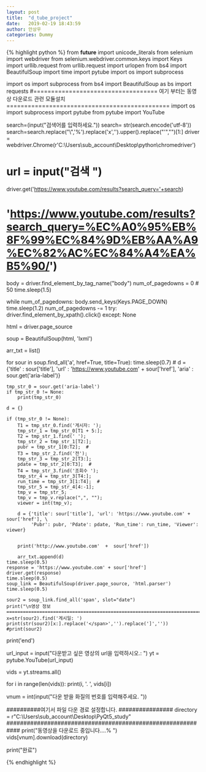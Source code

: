 ```yaml
---
layout: post
title:  "d_tube_project"
date:   2019-02-19 18:43:59
author: 안상우
categories: Dummy
---
```


{% highlight python %}
from __future__ import unicode_literals
from selenium import webdriver
from selenium.webdriver.common.keys import Keys
import urllib.request
from urllib.request import urlopen
from bs4 import BeautifulSoup
import time
import pytube
import os
import subprocess

import os
import subprocess
from bs4 import BeautifulSoup as bs
import requests
#===================================    여기 부터는 동영상 다운로드 관련 모듈설치     ==============================================
import os
import subprocess
import pytube
from pytube import YouTube



search=(input("검색어를 입력하세요."))
search= str(search.encode('utf-8'))
search=search.replace("\\",'%').replace('x','').upper().replace("'","")[1:]
driver = webdriver.Chrome(r'C:\Users\sub_account\Desktop\python\chromedriver')
# url = input("검색  ")
driver.get('https://www.youtube.com/results?search_query='+search)
# 'https://www.youtube.com/results?search_query=%EC%A0%95%EB%8F%99%EC%84%9D%EB%AA%A9%EC%82%AC%EC%84%A4%EA%B5%90/')

body = driver.find_element_by_tag_name("body")
num_of_pagedowns = 0  # 50
time.sleep(1.5)



while num_of_pagedowns:
    body.send_keys(Keys.PAGE_DOWN)
    time.sleep(1.2)
    num_of_pagedowns -= 1
    try:
        driver.find_element_by_xpath().click()
    except:
        None

html = driver.page_source

soup = BeautifulSoup(html, 'lxml')

arr_txt = list()

for sour in soup.find_all('a', href=True, title=True):
    time.sleep(0.7)
    # d = {'title' : sour['title'], 'url' : 'https://www.youtube.com' + sour['href'], 'aria' : sour.get('aria-label')}

    tmp_str_0 = sour.get('aria-label')
    if tmp_str_0 != None:
        print(tmp_str_0)

    d = {}

    if (tmp_str_0 != None):
        T1 = tmp_str_0.find('게시자: ');
        tmp_str_1 = tmp_str_0[T1 + 5:];
        T2 = tmp_str_1.find(' ');
        tmp_str_2 = tmp_str_1[T2:];
        pubr = tmp_str_1[0:T2];  #
        T3 = tmp_str_2.find('전');
        tmp_str_3 = tmp_str_2[T3:];
        pdate = tmp_str_2[0:T3];  #
        T4 = tmp_str_3.find('조회수 ');
        tmp_str_4 = tmp_str_3[T4:];
        run_time = tmp_str_3[1:T4];  #
        tmp_str_5 = tmp_str_4[4:-1];
        tmp_v = tmp_str_5;
        tmp_v = tmp_v.replace(",", "");
        viewer = int(tmp_v);

        d = {'title': sour['title'], 'url': 'https://www.youtube.com' + sour['href'], \
             'Pubr': pubr, 'Pdate': pdate, 'Run_time': run_time, 'Viewer': viewer}


        print('http://www.youtube.com'  +  sour['href'])

        arr_txt.append(d)
    time.sleep(0.5)
    response = 'https://www.youtube.com' + sour['href']
    driver.get(response)
    time.sleep(0.5)
    soup_link = BeautifulSoup(driver.page_source, 'html.parser')
    time.sleep(0.5)

    sour2 = soup_link.find_all('span', slot="date")
    print("\n영상 정보=======================================================================\n")
    x=str(sour2).find('게시일: ')
    print(str(sour2)[x:].replace('</span>','').replace(']',''))
    #print(sour2)

print('end')

url_input = input("다운받고 싶은 영상의 url을 입력하시오.: ")
yt = pytube.YouTube(url_input)

vids = yt.streams.all()

for i in range(len(vids)):
    print(i, '. ', vids[i])

vnum = int(input("다운 받을 화질의 번호를 입력해주세요. "))

##########여기서 파일 다운 경로 설정합니다. ################
directory = r"C:\Users\sub_account\Desktop\PyQt5_study"
############################################################
print("동영상을 다운로드 중입니다....% ")
vids[vnum].download(directory)

print("완료")

{% endhighlight %}
